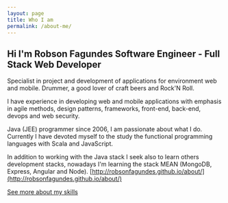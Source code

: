 ```yaml
---
layout: page
title: Who I am
permalink: /about-me/
---
```


Hi I'm Robson Fagundes Software Engineer - Full Stack Web Developer
---------------

Specialist in project and development of applications for environment web and mobile. Drummer, a good lover of craft beers and Rock'N Roll.

I have experience in developing web and mobile applications with emphasis in agile methods, design patterns, frameworks, front-end, back-end, devops and web security.  

Java (JEE) programmer since 2006, I am passionate about what I do. Currently I have devoted myself to the study the functional programming languages with Scala and JavaScript.  

In addition to working with the Java stack I seek also to learn others development stacks, nowadays I'm learning the stack MEAN (MongoDB, Express, Angular and Node). [http://robsonfagundes.github.io/about/](http://robsonfagundes.github.io/about/)  

[See more about my skills](https://br.linkedin.com/in/robson-adão-fagundes-7b7a2216)  


